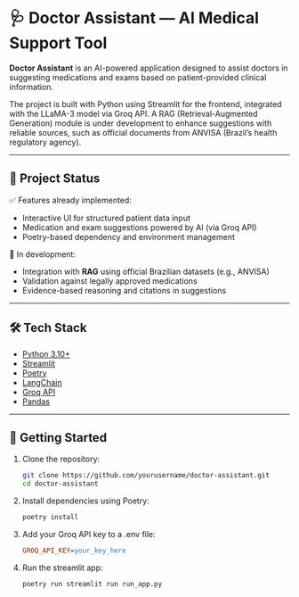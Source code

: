 # 🩺 Doctor Assistant — AI Medical Support Tool

**Doctor Assistant** is an AI-powered application designed to assist doctors in suggesting medications and exams based on patient-provided clinical information.

The project is built with Python using Streamlit for the frontend, integrated with the LLaMA-3 model via Groq API. A RAG (Retrieval-Augmented Generation) module is under development to enhance suggestions with reliable sources, such as official documents from ANVISA (Brazil’s health regulatory agency).

---

## 🚧 Project Status

✅ Features already implemented:

- Interactive UI for structured patient data input
- Medication and exam suggestions powered by AI (via Groq API)
- Poetry-based dependency and environment management

🚧 In development:

- Integration with **RAG** using official Brazilian datasets (e.g., ANVISA)
- Validation against legally approved medications
- Evidence-based reasoning and citations in suggestions

---

## 🛠️ Tech Stack

- [Python 3.10+](https://www.python.org/)
- [Streamlit](https://streamlit.io/)
- [Poetry](https://python-poetry.org/)
- [LangChain](https://www.langchain.com/)
- [Groq API](https://console.groq.com/)
- [Pandas](https://pandas.pydata.org/)

---

## 🚀 Getting Started

1. Clone the repository:
   ```bash
   git clone https://github.com/yourusername/doctor-assistant.git
   cd doctor-assistant

2. Install dependencies using Poetry:
   ```python
   poetry install

3. Add your Groq API key to a .env file:
   ```ini
   GROQ_API_KEY=your_key_here
   
4. Run the streamlit app:
   
   ```python
   poetry run streamlit run run_app.py

